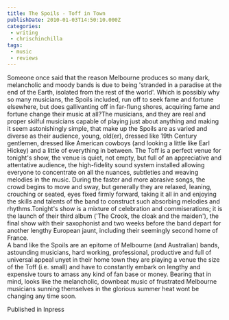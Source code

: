 ```yaml
---
title: The Spoils - Toff in Town
publishDate: 2010-01-03T14:50:10.000Z
categories:
 - writing
 - chrischinchilla
tags: 
 - music 
 - reviews
---
```


Someone once said that the reason Melbourne produces so many dark, melancholic and moody bands is due to being 'stranded in a paradise at the end of the Earth, isolated from the rest of the world'. Which is possibly why so many musicians, the Spoils included, run off to seek fame and fortune elsewhere, but does gallivanting off in far-flung shores, acquiring fame and fortune change their music at all?The musicians, and they are real and proper skilful musicians capable of playing just about anything and making it seem astonishingly simple, that make up the Spoils are as varied and diverse as their audience, young, old(er), dressed like 19th Century gentlemen, dressed like American cowboys (and looking a little like Earl Hickey) and a little of everything in between. The Toff is a perfect venue for tonight's show, the venue is quiet, not empty, but full of an appreciative and attentative audience, the high-fidelity sound system installed allowing everyone to concentrate on all the nuances, subtleties and weaving melodies in the music. During the faster and more abrasive songs, the crowd begins to move and sway, but generally they are relaxed, leaning, crouching or seated, eyes fixed firmly forward, taking it all in and enjoying the skills and talents of the band to construct such absorbing melodies and rhythms.Tonight's show is a mixture of celebration and commiserations; it is the launch of their third album ('The Crook, the cloak and the maiden'), the final show with their saxophonist and two weeks before the band depart for another lengthy European jaunt, including their seemingly second home of France.<br>A band like the Spoils are an epitome of Melbourne (and Australian) bands, astounding musicians, hard working, professional, productive and full of universal appeal unyet in their home town they are playing a venue the size of the Toff (i.e. small) and have to constantly embark on lengthy and expensive tours to amass any kind of fan base or money. Bearing that in mind, looks like the melancholic, downbeat music of frustrated Melbourne musicians sunning themselves in the glorious summer heat wont be changing any time soon.

Published in Inpress
